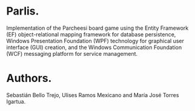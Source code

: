 # Parlis.

Implementation of the Parcheesi board game using the Entity Framework (EF) object-relational mapping framework for database persistence, Windows Presentation Foundation (WPF) technology for graphical user interface (GUI) creation, and the Windows Communication Foundation (WCF) messaging platform for service management.

# Authors.

Sebastián Bello Trejo, Ulises Ramos Mexicano and María José Torres Igartua.

